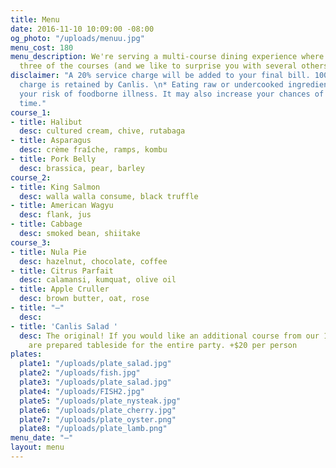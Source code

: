 ```yaml
---
title: Menu
date: 2016-11-10 10:09:00 -08:00
og_photo: "/uploads/menuu.jpg"
menu_cost: 180
menu_description: We're serving a multi-course dining experience where you choose
  three of the courses (and we like to surprise you with several others).
disclaimer: "A 20% service charge will be added to your final bill. 100% of this service
  charge is retained by Canlis. \n* Eating raw or undercooked ingredients can increase
  your risk of foodborne illness. It may also increase your chances of having a great
  time."
course_1:
- title: Halibut
  desc: cultured cream, chive, rutabaga
- title: Asparagus
  desc: crème fraîche, ramps, kombu
- title: Pork Belly
  desc: brassica, pear, barley
course_2:
- title: King Salmon
  desc: walla walla consume, black truffle
- title: American Wagyu
  desc: flank, jus
- title: Cabbage
  desc: smoked bean, shiitake
course_3:
- title: Nula Pie
  desc: hazelnut, chocolate, coffee
- title: Citrus Parfait
  desc: calamansi, kumquat, olive oil
- title: Apple Cruller
  desc: brown butter, oat, rose
- title: "—"
  desc: 
- title: 'Canlis Salad '
  desc: The original! If you would like an additional course from our 1950 menu, these
    are prepared tableside for the entire party. +$20 per person
plates:
  plate1: "/uploads/plate_salad.jpg"
  plate2: "/uploads/fish.jpg"
  plate3: "/uploads/plate_salad.jpg"
  plate4: "/uploads/FISH2.jpg"
  plate5: "/uploads/plate_nysteak.jpg"
  plate6: "/uploads/plate_cherry.jpg"
  plate7: "/uploads/plate_oyster.png"
  plate8: "/uploads/plate_lamb.png"
menu_date: "—"
layout: menu
---
```


